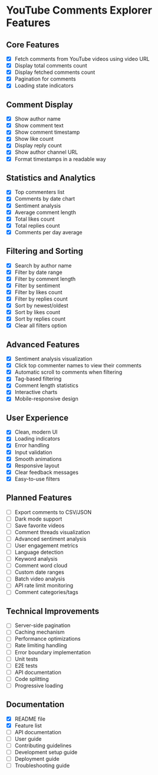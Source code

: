 # YouTube Comments Explorer Features

## Core Features
- [x] Fetch comments from YouTube videos using video URL
- [x] Display total comments count
- [x] Display fetched comments count
- [x] Pagination for comments
- [x] Loading state indicators

## Comment Display
- [x] Show author name
- [x] Show comment text
- [x] Show comment timestamp
- [x] Show like count
- [x] Display reply count
- [x] Show author channel URL
- [x] Format timestamps in a readable way

## Statistics and Analytics
- [x] Top commenters list
- [x] Comments by date chart
- [x] Sentiment analysis
- [x] Average comment length
- [x] Total likes count
- [x] Total replies count
- [x] Comments per day average

## Filtering and Sorting
- [x] Search by author name
- [x] Filter by date range
- [x] Filter by comment length
- [x] Filter by sentiment
- [x] Filter by likes count
- [x] Filter by replies count
- [x] Sort by newest/oldest
- [x] Sort by likes count
- [x] Sort by replies count
- [x] Clear all filters option

## Advanced Features
- [x] Sentiment analysis visualization
- [x] Click top commenter names to view their comments
- [x] Automatic scroll to comments when filtering
- [x] Tag-based filtering
- [x] Comment length statistics
- [x] Interactive charts
- [x] Mobile-responsive design

## User Experience
- [x] Clean, modern UI
- [x] Loading indicators
- [x] Error handling
- [x] Input validation
- [x] Smooth animations
- [x] Responsive layout
- [x] Clear feedback messages
- [x] Easy-to-use filters

## Planned Features
- [ ] Export comments to CSV/JSON
- [ ] Dark mode support
- [ ] Save favorite videos
- [ ] Comment threads visualization
- [ ] Advanced sentiment analysis
- [ ] User engagement metrics
- [ ] Language detection
- [ ] Keyword analysis
- [ ] Comment word cloud
- [ ] Custom date ranges
- [ ] Batch video analysis
- [ ] API rate limit monitoring
- [ ] Comment categories/tags

## Technical Improvements
- [ ] Server-side pagination
- [ ] Caching mechanism
- [ ] Performance optimizations
- [ ] Rate limiting handling
- [ ] Error boundary implementation
- [ ] Unit tests
- [ ] E2E tests
- [ ] API documentation
- [ ] Code splitting
- [ ] Progressive loading

## Documentation
- [x] README file
- [x] Feature list
- [ ] API documentation
- [ ] User guide
- [ ] Contributing guidelines
- [ ] Development setup guide
- [ ] Deployment guide
- [ ] Troubleshooting guide

